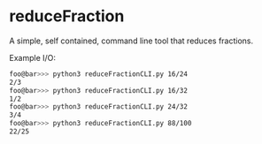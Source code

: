 # reduceFraction
A simple, self contained, command line tool that reduces fractions.

Example I/O:

``` bash
foo@bar>>> python3 reduceFractionCLI.py 16/24
2/3
foo@bar>>> python3 reduceFractionCLI.py 16/32
1/2
foo@bar>>> python3 reduceFractionCLI.py 24/32
3/4
foo@bar>>> python3 reduceFractionCLI.py 88/100
22/25
```
